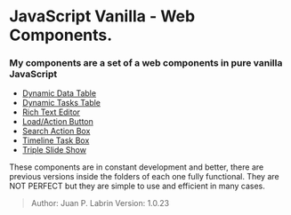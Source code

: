 <h1>JavaScript Vanilla - Web Components.</h1>
<h3>My components are a set of a web components in pure vanilla JavaScript</h3>
<ul>
    <li><a href="https://github.com/juanlabrin/js-webcomponents/tree/master/public/js/dynamic-data-table">Dynamic Data Table</a></li>
    <li><a href="https://github.com/juanlabrin/js-webcomponents/tree/master/public/js/dynamic-task-table">Dynamic Tasks Table</a></li>
    <li><a href="https://github.com/juanlabrin/js-webcomponents/tree/master/public/js/rich-text-editor">Rich Text Editor</a></li>
    <li><a href="https://github.com/juanlabrin/js-webcomponents/tree/master/public/js/load-button">Load/Action Button</a></li>
    <li><a href="https://github.com/juanlabrin/js-webcomponents/tree/master/public/js/search-action-box">Search Action Box</a></li>
    <li><a href="https://github.com/juanlabrin/js-webcomponents/tree/master/public/js/timeline-task-box">Timeline Task Box</a></li>
    <li><a href="https://github.com/juanlabrin/js-webcomponents/tree/master/public/js/triple-slide-show">Triple Slide Show</a></li>
</ul>
<p>These components are in constant development and better, there are previous versions inside the folders of each one fully functional. They are NOT PERFECT but they are simple to use and efficient in many cases.</p>
<blockquote>
Author: Juan P. Labrin
Version: 1.0.23
</blockquote>